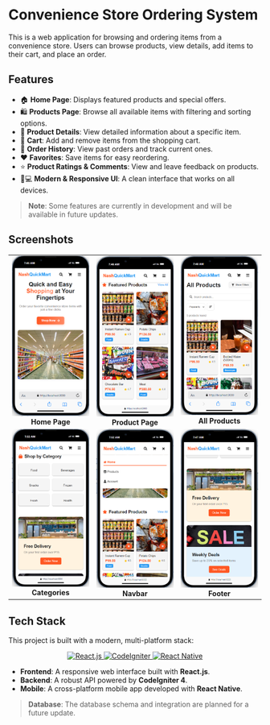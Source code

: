 # Convenience Store Ordering System

This is a web application for browsing and ordering items from a convenience store. Users can browse products, view details, add items to their cart, and place an order.

## Features

- 🏠 **Home Page**: Displays featured products and special offers.
- 🛍️ **Products Page**: Browse all available items with filtering and sorting options.
- 📄 **Product Details**: View detailed information about a specific item.
- 🛒 **Cart**: Add and remove items from the shopping cart.
- 📜 **Order History**: View past orders and track current ones.
- ❤️ **Favorites**: Save items for easy reordering.
- ⭐ **Product Ratings & Comments**: View and leave feedback on products.
- 📱💻 **Modern & Responsive UI**: A clean interface that works on all devices.

> **Note**: Some features are currently in development and will be available in future updates.

## Screenshots

<div align="center">

<table width="100%">
  <tr>
    <td align="center" valign="top" width="33%">
      <img src="./images/Homepage.png" alt="Homepage" width="100%">
      <br>
      <b>Home Page</b>
    </td>
    <td align="center" valign="top" width="33%">
      <img src="./images/Productpage.png" alt="Product Page" width="100%">
      <br>
      <b>Product Page</b>
    </td>
    <td align="center" valign="top" width="33%">
      <img src="./images/AllProducts.png" alt="All Products" width="100%">
      <br>
      <b>All Products</b>
    </td>
  </tr>
  <tr>
    <td align="center" valign="top" width="33%">
      <img src="./images/Categories.png" alt="Categories" width="100%">
      <br>
      <b>Categories</b>
    </td>
    <td align="center" valign="top" width="33%">
      <img src="./images/NavbarUi.png" alt="Navbar" width="100%">
      <br>
      <b>Navbar</b>
    </td>
    <td align="center" valign="top" width="33%">
      <img src="./images/Footer.png" alt="Footer" width="100%">
      <br>
      <b>Footer</b>
    </td>
  </tr>
</table>

</div>

## Tech Stack

This project is built with a modern, multi-platform stack:

<p align="center">
  <a href="https://reactjs.org/" target="_blank">
    <img src="https://img.shields.io/badge/-ReactJs-61DAFB?logo=react&logoColor=white&style=for-the-badge" alt="React.js">
  </a>
  <a href="https://codeigniter.com/" target="_blank">
    <img src="https://img.shields.io/badge/-CodeIgniter-EF4223?logo=codeigniter&logoColor=white&style=for-the-badge" alt="CodeIgniter">
  </a>
  <a href="https://reactnative.dev/" target="_blank">
    <img src="https://img.shields.io/badge/-React_Native-61DAFB?logo=react&logoColor=white&style=for-the-badge" alt="React Native">
  </a>
</p>

- **Frontend**: A responsive web interface built with **React.js**.
- **Backend**: A robust API powered by **CodeIgniter 4**.
- **Mobile**: A cross-platform mobile app developed with **React Native**.

> **Database**: The database schema and integration are planned for a future update.
